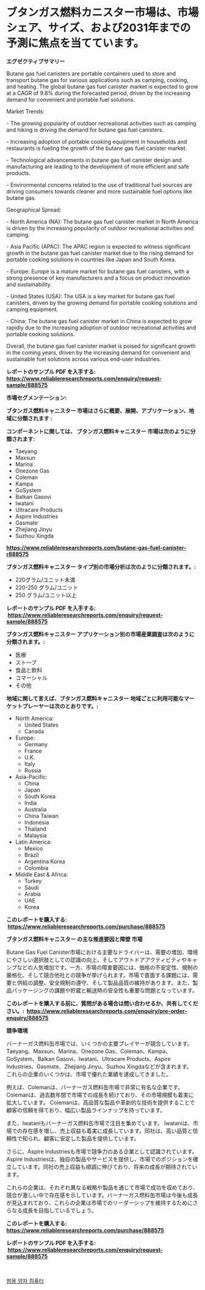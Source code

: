<p><h1>ブタンガス燃料カニスター市場は、市場シェア、サイズ、および2031年までの予測に焦点を当てています。</h1></p><p><strong>エグゼクティブサマリー</strong></p>
<p><p>Butane gas fuel canisters are portable containers used to store and transport butane gas for various applications such as camping, cooking, and heating. The global butane gas fuel canister market is expected to grow at a CAGR of 9.8% during the forecasted period, driven by the increasing demand for convenient and portable fuel solutions.</p><p>Market Trends:</p><p>- The growing popularity of outdoor recreational activities such as camping and hiking is driving the demand for butane gas fuel canisters.</p><p>- Increasing adoption of portable cooking equipment in households and restaurants is fueling the growth of the butane gas fuel canister market.</p><p>- Technological advancements in butane gas fuel canister design and manufacturing are leading to the development of more efficient and safe products.</p><p>- Environmental concerns related to the use of traditional fuel sources are driving consumers towards cleaner and more sustainable fuel options like butane gas.</p><p>Geographical Spread:</p><p>- North America (NA): The butane gas fuel canister market in North America is driven by the increasing popularity of outdoor recreational activities and camping.</p><p>- Asia Pacific (APAC): The APAC region is expected to witness significant growth in the butane gas fuel canister market due to the rising demand for portable cooking solutions in countries like Japan and South Korea.</p><p>- Europe: Europe is a mature market for butane gas fuel canisters, with a strong presence of key manufacturers and a focus on product innovation and sustainability.</p><p>- United States (USA): The USA is a key market for butane gas fuel canisters, driven by the growing demand for portable cooking solutions and camping equipment.</p><p>- China: The butane gas fuel canister market in China is expected to grow rapidly due to the increasing adoption of outdoor recreational activities and portable cooking solutions.</p><p>Overall, the butane gas fuel canister market is poised for significant growth in the coming years, driven by the increasing demand for convenient and sustainable fuel solutions across various end-user industries.</p></p>
<p><strong>レポートのサンプル PDF を入手する: <a href="https://www.reliableresearchreports.com/enquiry/request-sample/888575">https://www.reliableresearchreports.com/enquiry/request-sample/888575</a></strong></p>
<p><strong>市場セグメンテーション:</strong></p>
<p><strong> ブタンガス燃料キャニスター 市場はさらに概要、展開、アプリケーション、地域に分類されます :</strong></p>
<p><strong>コンポーネントに関しては、 ブタンガス燃料キャニスター 市場は次のように分類されます: &nbsp;</strong></p>
<p><ul><li>Taeyang</li><li>Maxsun</li><li>Marina</li><li>Onezone Gas</li><li>Coleman</li><li>Kampa</li><li>GoSystem</li><li>Balkan Gasovi</li><li>Iwatani</li><li>Ultracare Products</li><li>Aspire Industries</li><li>Gasmate</li><li>Zhejiang Jinyu</li><li>Suzhou Xingda</li></ul></p>
<p><strong><a href="https://www.reliableresearchreports.com/butane-gas-fuel-canister-r888575">https://www.reliableresearchreports.com/butane-gas-fuel-canister-r888575</a></strong></p>
<p><strong> ブタンガス燃料キャニスター タイプ別の市場分析は次のように分類されます。:</strong></p>
<p><ul><li>220グラム/ユニット未満</li><li>220-250 グラム/ユニット</li><li>250 グラム/ユニット以上</li></ul></p>
<p><strong>レポートのサンプル PDF を入手する: &nbsp;<a href="https://www.reliableresearchreports.com/enquiry/request-sample/888575">https://www.reliableresearchreports.com/enquiry/request-sample/888575</a></strong></p>
<p><strong> ブタンガス燃料キャニスター アプリケーション別の市場産業調査は次のように分類されます。:</strong></p>
<p><ul><li>医療</li><li>ストーブ</li><li>食品と飲料</li><li>コマーシャル</li><li>その他</li></ul></p>
<p><strong>地域に関して言えば、ブタンガス燃料キャニスター 地域ごとに利用可能なマーケットプレーヤーは次のとおりです。:</strong></p>
<p><ul>
    <li>
        North America:
        <ul>
            <li>United States</li>
            <li>Canada</li>
        </ul>
    </li>
    <li>
        Europe:
        <ul>
            <li>Germany</li>
            <li>France</li>
            <li>U.K.</li>
            <li>Italy</li>
            <li>Russia</li>
        </ul>
    </li>
    <li>
        Asia-Pacific:
        <ul>
            <li>China</li>
            <li>Japan</li>
            <li>South Korea</li>
            <li>India</li>
            <li>Australia</li>
            <li>China Taiwan</li>
            <li>Indonesia</li>
            <li>Thailand</li>
            <li>Malaysia</li>
        </ul>
    </li>
    <li>
        Latin America:
        <ul>
            <li>Mexico</li>
            <li>Brazil</li>
            <li>Argentina Korea</li>
            <li>Colombia</li>
        </ul>
    </li>
    <li>
        Middle East & Africa:
        <ul>
            <li>Turkey</li>
            <li>Saudi</li>
            <li>Arabia</li>
            <li>UAE</li>
            <li>Korea</li>
        </ul>
    </li>
    </ul></p>
<p><strong>このレポートを購入する: &nbsp;<a href="https://www.reliableresearchreports.com/purchase/888575">https://www.reliableresearchreports.com/purchase/888575</a></strong></p>
<p><strong>ブタンガス燃料キャニスター の主な推進要因と障壁 市場</strong></p>
<p><p>Butane Gas Fuel Canister市場における主要なドライバーは、需要の増加、環境にやさしい選択肢としての認識の向上、そしてアウトドアアクティビティやキャンプなどの人気増加です。一方、市場の障害要因には、価格の不安定性、規制の厳格化、そして競合他社との競争が挙げられます。市場で直面する課題には、需要と供給の調整、安全規制の遵守、そして製品品質の維持があります。また、製品パッケージングの課題や貯蔵と輸送時の安全性も重要な問題となっています。</p></p>
<p><strong>このレポートを購入する前に、質問がある場合は問い合わせるか、共有してください。:&nbsp; <a href="https://www.reliableresearchreports.com/enquiry/pre-order-enquiry/888575">https://www.reliableresearchreports.com/enquiry/pre-order-enquiry/888575</a></strong></p>
<p><strong>競争環境</strong></p>
<p><p>バーナーガス燃料缶市場では、いくつかの主要プレイヤーが競合しています。 Taeyang、Maxsun、Marina、Onezone Gas、Coleman、Kampa、GoSystem、Balkan Gasovi、Iwatani、Ultracare Products、Aspire Industries、Gasmate、Zhejiang Jinyu、Suzhou Xingdaなどが含まれます。 これらの企業のいくつかは、市場で優れた業績を達成してきました。</p><p>例えば、Colemanは、バーナーガス燃料缶市場で非常に有名な企業です。 Colemanは、過去数年間で市場での成長を続けており、その市場規模も着実に拡大しています。 Colemanは、高品質な製品や革新的な技術を提供することで顧客の信頼を得ており、幅広い製品ラインナップを持っています。</p><p>また、Iwataniもバーナーガス燃料缶市場で注目を集めています。 Iwataniは、市場での存在感を増し、売上収益も着実に成長しています。同社は、高い品質と信頼性で知られ、顧客に安定した製品を提供しています。</p><p>さらに、Aspire Industriesも市場で競争力のある企業として認識されています。 Aspire Industriesは、独自の製品やサービスを提供し、市場でのポジションを確立しています。同社の売上収益も順調に伸びており、将来の成長が期待されています。</p><p>これらの企業は、それぞれ異なる戦略や製品を通じて市場で成功を収めており、競合が激しい中で存在感を示しています。バーナーガス燃料缶市場は今後も成長が見込まれており、これらの企業は市場でのリーダーシップを維持するためにさらなる成長を目指しているでしょう。</p></p>
<p><strong>このレポートを購入する: &nbsp; <a href="https://www.reliableresearchreports.com/purchase/888575">https://www.reliableresearchreports.com/purchase/888575</a></strong></p>
<p><strong>レポートのサンプル PDF を入手する: &nbsp;<a href="https://www.reliableresearchreports.com/enquiry/request-sample/888575">https://www.reliableresearchreports.com/enquiry/request-sample/888575</a></strong><strong></strong></p>
<p>&nbsp;</p>
<p><p><a href="https://github.com/laholand/Market-Research-Report-List-3/blob/main/499328329639.md">범용 양자 컴퓨터</a></p></p>
